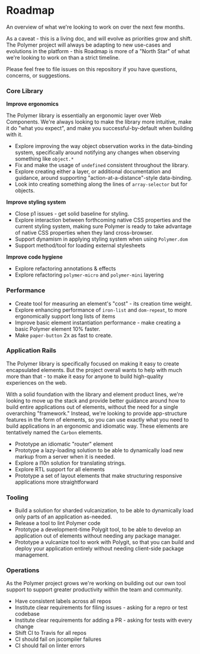 # Roadmap

An overview of what we're looking to work on over the next few months.

As a caveat - this is a living doc, and will evolve as priorities grow and shift. The Polymer project will always be adapting to new use-cases and evolutions in the platform - this Roadmap is more of a "North Star" of what we're looking to work on than a strict timeline.

Please feel free to file issues on this repository if you have questions, concerns, or suggestions.

### Core Library

**Improve ergonomics**

The Polymer library is essentially an ergonomic layer over Web Components. We're always looking to make the library more intuitive, make it do "what you expect", and make you successful-by-default when building with it.

* Explore improving the way object observation works in the data-binding system, specifically around notifying any changes when observing something like `object.*`
* Fix and make the usage of `undefined` consistent throughout the library.
* Explore creating either a layer, or additional documentation and guidance, around supporting "action-at-a-distance"-style data-binding.
* Look into creating something along the lines of `array-selector` but for objects.

**Improve styling system**

* Close p1 issues - get solid baseline for styling.
* Explore interaction between forthcoming native CSS properties and the current styling system, making sure Polymer is ready to take advantage of native CSS properties when they land cross-browser.
* Support dynamism in applying styling system when using `Polymer.dom`
* Support method/tool for loading external stylesheets

**Improve code hygiene**

* Explore refactoring annotations & effects
* Explore refactoring `polymer-micro` and `polymer-mini` layering

### Performance

* Create tool for measuring an element's "cost" - its creation time weight.
* Explore enhancing performance of `iron-list` and `dom-repeat`, to more ergonomically support long lists of items
* Improve basic element instantiation performance - make creating a basic Polymer element 10% faster.
* Make `paper-button` 2x as fast to create.

### Application Rails

The Polymer library is specifically focused on making it easy to create encapsulated elements. But the project overall wants to help with much more than that - to make it easy for anyone to build high-quality experiences on the web.

With a solid foundation with the library and element product lines, we're looking to move up the stack and provide better guidance around how to build entire applications out of elements, without the need for a single overarching "framework." Instead, we're looking to provide app-structure features in the form of elements, so you can use exactly what you need to build applications in an ergonomic and idiomatic way. These elements are tentatively named the `Carbon` elements.

* Prototype an idiomatic "router" element
* Prototype a lazy-loading solution to be able to dynamically load new markup from a server when it is needed.
* Explore a l10n solution for translating strings.
* Explore RTL support for all elements
* Prototype a set of layout elements that make structuring responsive applications more straightforward

### Tooling

* Build a solution for sharded vulcanization, to be able to dynamically load only parts of an application as-needed.
* Release a tool to lint Polymer code
* Prototype a development-time Polygit tool, to be able to develop an application out of elements without needing any package manager.
* Prototype a vulcanize tool to work with Polygit, so that you can build and deploy your application entirely without needing client-side package management.


### Operations

As the Polymer project grows we're working on building out our own tool support to support greater productivity within the team and community.

* Have consistent labels across all repos
* Institute clear requirements for filing issues - asking for a repro or test codebase
* Institute clear requirements for adding a PR - asking for tests with every change
* Shift CI to Travis for all repos
* CI should fail on jscompiler failures
* CI should fail on linter errors
